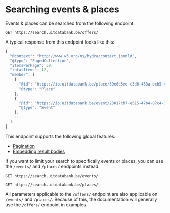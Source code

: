 # Searching events & places

Events & places can be searched from the following endpoint:

```
GET https://search.uitdatabank.be/offers/
```

A typical response from this endpoint looks like this:

```js
{
  "@context": "http://www.w3.org/ns/hydra/context.jsonld",
  "@type": "PagedCollection",
  "itemsPerPage": 30,
  "totalItems": 12,
  "member": [
    {
      "@id": "https://io.uitdatabank.be/place/39e6d5ee-c3d6-453a-bcb5-4e6e0eaf7054",
      "@type": "Place"
    },
    {
      "@id": "https://io.uitdatabank.be/event/23017cb7-e515-47b4-87c4-780735acc942",
      "@type": "Event"
    },
    ...
  ]
}
```

This endpoint supports the following global features:

* [Pagination](/pagination.md)
* [Embedding result bodies](/embedding-full-result-bodies.md)

If you want to limit your search to specifically events or places, you can use the `/events/` and `/places/` endpoints instead:

```
GET https://search.uitdatabank.be/events/
```

```
GET https://search.uitdatabank.be/places/
```

All parameters applicable to the `/offers/` endpoint are also applicable on `/events/` and `/places/`. Because of this, the documentation will generally use the `/offers/` endpoint in examples.


